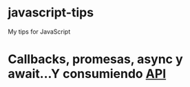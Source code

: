 # javascript-tips
My tips for JavaScript
# Callbacks, promesas, async y await...Y consumiendo [API](https://jsonplaceholder.typicode.com/)
